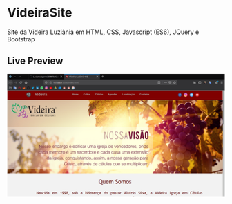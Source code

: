 # VideiraSite
Site da Videira Luziânia em HTML, CSS, Javascript (ES6), JQuery e Bootstrap

## Live Preview
![](includes/images/PreviewVideiraWebSite.png)
